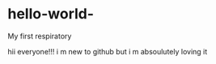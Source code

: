 # hello-world-
My first respiratory

hii everyone!!!
i m new to github but i m absoulutely loving it
